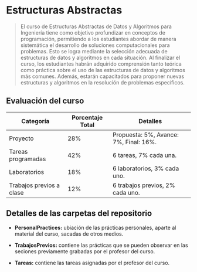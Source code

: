 # Estructuras Abstractas

> El curso de Estructuras Abstractas de Datos y Algoritmos para Ingeniería tiene como objetivo profundizar en conceptos de programación, permitiendo a los estudiantes abordar de manera sistemática el desarrollo de soluciones computacionales para problemas. Esto se logra mediante la selección adecuada de estructuras de datos y algoritmos en cada situación. Al finalizar el curso, los estudiantes habrán adquirido comprensión tanto teórica como práctica sobre el uso de las estructuras de datos y algoritmos más comunes. Además, estarán capacitados para proponer nuevas estructuras y algoritmos en la resolución de problemas específicos.



## Evaluación del curso


| Categoría                   | Porcentaje Total | Detalles                                      |
|-----------------------------|------------------|-----------------------------------------------|
| Proyecto                    | 28%              | Propuesta: 5%, Avance: 7%, Final: 16%.        |
| Tareas programadas          | 42%              | 6 tareas, 7% cada una.                        |
| Laboratorios                | 18%              | 6 laboratorios, 3% cada uno.                  |
| Trabajos previos a clase    | 12%              | 6 trabajos previos, 2% cada uno.              |

## Detalles de las carpetas del repositorio

* **PersonalPractices:** ubiación de las prácticas personales, aparte al material del curso, sacadas de otros medios.

* **TrabajosPrevios:** contiene las prácticas que se pueden observar en las seciones previamente grabadas por el profesor del curso. 

* **Tareas:** contiene las tareas asignadas por el profesor del curso. 
